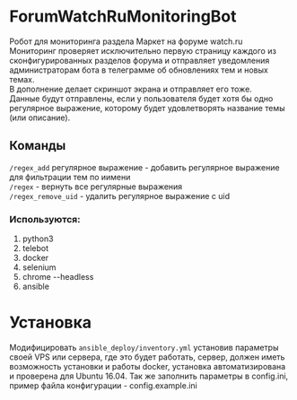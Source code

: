 # ForumWatchRuMonitoringBot
Робот для мониторинга раздела Маркет на форуме watch.ru  
Мониторинг проверяет исключительно первую страницу каждого из сконфигурированных разделов форума и отправляет уведомления администраторам бота в телеграмме об обновлениях тем и новых темах.  
В дополнение делает скриншот экрана и отправляет его тоже.  
Данные будут отправлены, если у пользователя будет хотя бы одно регулярное выражение, которому будет удовлетворять название темы (или описание).


## Команды
`/regex_add` регулярное выражение - добавить регулярное выражение для фильтрации тем по иимени  
`/regex` - вернуть все регулярные выражения  
`/regex_remove_uid` - удалить регулярное выражение с uid  

### Используются:
1. python3
2. telebot
3. docker
4. selenium
4. chrome --headless 
5. ansible 

# Установка
Модифицировать `ansible_deploy/inventory.yml` установив параметры своей VPS или сервера, где это будет работать, сервер, должен иметь возможность установки и работы docker, установка автоматизирована и проверена для Ubuntu 16.04. Так же заполнить параметры в config.ini, пример файла конфигурации - config.example.ini

